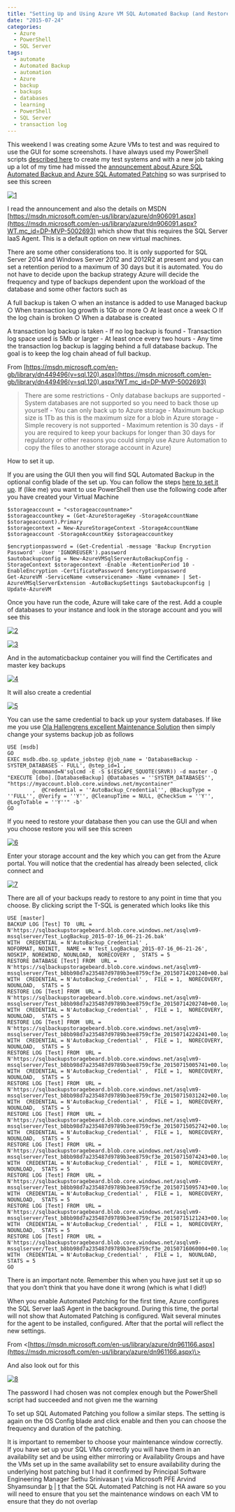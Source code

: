 ```yaml
---
title: "Setting Up and Using Azure VM SQL Automated Backup (and Restore)"
date: "2015-07-24"
categories: 
  - Azure
  - PowerShell
  - SQL Server
tags: 
  - automate
  - Automated Backup
  - automation
  - Azure
  - backup
  - backups
  - databases
  - learning
  - PowerShell
  - SQL Server
  - transaction log
---
```


This weekend I was creating some Azure VMs to test and was required to use the GUI for some screenshots. I have always used my PowerShell scripts [described here](http://sqldbawithabeard.com/2013/05/14/spinning-up-and-shutting-down-windows-azure-lab-with-PowerShell/) to create my test systems and with a new job taking up a lot of my time had missed the [announcement about Azure SQL Automated Backup and Azure SQL Automated Patching](http://blogs.technet.com/b/dataplatforminsider/archive/2015/01/29/automated-backup-and-automated-patching-for-sql-server-in-azure-portal-and-PowerShell.aspx?WT.mc_id=DP-MVP-5002693) so was surprised to see this screen

[![1](https://sqldbawithabeard.com/wp-content/uploads/2015/07/1.png?w=300)](https://sqldbawithabeard.com/wp-content/uploads/2015/07/1.png)

I read the announcement and also the details on MSDN [https://msdn.microsoft.com/en-us/library/azure/dn906091.aspx](https://msdn.microsoft.com/en-us/library/azure/dn906091.aspx?WT.mc_id=DP-MVP-5002693) which show that this requires the SQL Server IaaS Agent. This is a default option on new virtual machines.

There are some other considerations too. It is only supported for SQL Server 2014 and Windows Server 2012 and 2012R2 at present and you can set a retention period to a maximum of 30 days but it is automated. You do not have to decide upon the backup strategy Azure will decide the frequency and type of backups dependent upon the workload of the database and some other factors such as

A full backup is taken ○ when an instance is added to use Managed backup ○ When transaction log growth is 1Gb or more ○ At least once a week ○ If the log chain is broken ○ When a database is created

A transaction log backup is taken - If no log backup is found - Transaction log space used is 5Mb or larger - At least once every two hours - Any time the transaction log backup is lagging behind a full database backup. The goal is to keep the log chain ahead of full backup.

From [https://msdn.microsoft.com/en-gb/library/dn449496(v=sql.120).aspx](https://msdn.microsoft.com/en-gb/library/dn449496(v=sql.120).aspx?WT.mc_id=DP-MVP-5002693)

>There are some restrictions - Only database backups are supported - System databases are not supported so you need to back those up yourself - You can only back up to Azure storage - Maximum backup size is 1Tb as this is the maximum size for a blob in Azure storage - Simple recovery is not supported - Maximum retention is 30 days - if you are required to keep your backups for longer than 30 days for regulatory or other reasons you could simply use Azure Automation to copy the files to another storage account in Azure)

How to set it up.

If you are using the GUI then you will find SQL Automated Backup in the optional config blade of the set up. You can follow the steps [here to set it up](http://blogs.technet.com/b/dataplatforminsider/archive/2015/01/29/automated-backup-and-automated-patching-for-sql-server-in-azure-portal-and-PowerShell.aspx?WT.mc_id=DP-MVP-5002693). If (like me) you want to use PowerShell then use the following code after you have created your Virtual Machine
```
$storageaccount = "<storageaccountname>"
$storageaccountkey = (Get-AzureStorageKey -StorageAccountName $storageaccount).Primary
$storagecontext = New-AzureStorageContext -StorageAccountName $storageaccount -StorageAccountKey $storageaccountkey

$encryptionpassword = (Get-Credential -message 'Backup Encryption Password' -User 'IGNOREUSER').password
$autobackupconfig = New-AzureVMSqlServerAutoBackupConfig -StorageContext $storagecontext -Enable -RetentionPeriod 10 -EnableEncryption -CertificatePassword $encryptionpassword
Get-AzureVM -ServiceName <vmservicename> -Name <vmname> | Set-AzureVMSqlServerExtension -AutoBackupSettings $autobackupconfig | Update-AzureVM
```
Once you have run the code, Azure will take care of the rest. Add a couple of databases to your instance and look in the storage account and you will see this

[![2](https://sqldbawithabeard.com/wp-content/uploads/2015/07/2.png?w=300)](https://sqldbawithabeard.com/wp-content/uploads/2015/07/2.png)

[![3](https://sqldbawithabeard.com/wp-content/uploads/2015/07/3.png?w=300)](https://sqldbawithabeard.com/wp-content/uploads/2015/07/3.png)

And in the automaticbackup container you will find the Certificates and master key backups

[![4](https://sqldbawithabeard.com/wp-content/uploads/2015/07/4.png?w=300)](https://sqldbawithabeard.com/wp-content/uploads/2015/07/4.png)

It will also create a credential

[![5](images/5.png)](https://sqldbawithabeard.com/wp-content/uploads/2015/07/5.png)

You can use the same credential to back up your system databases. If like me you use [Ola Hallengrens excellent Maintenance Solution](https://ola.hallengren.com/) then simply change your systems backup job as follows
```
USE [msdb]
GO
EXEC msdb.dbo.sp_update_jobstep @job_name = 'DatabaseBackup - SYSTEM_DATABASES - FULL', @step_id=1 ,
		@command=N'sqlcmd -E -S $(ESCAPE_SQUOTE(SRVR)) -d master -Q "EXECUTE [dbo].[DatabaseBackup] @Databases = ''SYSTEM_DATABASES'', "https://myaccount.blob.core.windows.net/mycontainer"
		,  @Credential = ''AutoBackup_Credential'', @BackupType = ''FULL'', @Verify = ''Y'', @CleanupTime = NULL, @CheckSum = ''Y'', @LogToTable = ''Y''" -b'
GO
```
If you need to restore your database then you can use the GUI and when you choose restore you will see this screen

[![6](https://sqldbawithabeard.com/wp-content/uploads/2015/07/6.png?w=300)](https://sqldbawithabeard.com/wp-content/uploads/2015/07/6.png)

Enter your storage account and the key which you can get from the Azure portal. You will notice that the credential has already been selected, click connect and

[![7](https://sqldbawithabeard.com/wp-content/uploads/2015/07/7.png?w=300)](https://sqldbawithabeard.com/wp-content/uploads/2015/07/7.png)

There are all of your backups ready to restore to any point in time that you choose. By clicking script the T-SQL is generated which looks like this
```
USE [master]
BACKUP LOG [Test] TO  URL = N'https://sqlbackupstoragebeard.blob.core.windows.net/asqlvm9-mssqlserver/Test_LogBackup_2015-07-16_06-21-26.bak'
WITH  CREDENTIAL = N'AutoBackup_Credential' ,
NOFORMAT, NOINIT,  NAME = N'Test_LogBackup_2015-07-16_06-21-26',
NOSKIP, NOREWIND, NOUNLOAD,  NORECOVERY ,  STATS = 5
RESTORE DATABASE [Test] FROM  URL = N'https://sqlbackupstoragebeard.blob.core.windows.net/asqlvm9-mssqlserver/Test_b8bb98d7a235487d9789b3ee8759cf3e_20150714201240+00.bak'
WITH  CREDENTIAL = N'AutoBackup_Credential' ,  FILE = 1,  NORECOVERY,  NOUNLOAD,  STATS = 5
RESTORE LOG [Test] FROM  URL = N'https://sqlbackupstoragebeard.blob.core.windows.net/asqlvm9-mssqlserver/Test_b8bb98d7a235487d9789b3ee8759cf3e_20150714202740+00.log'
WITH  CREDENTIAL = N'AutoBackup_Credential' ,  FILE = 1,  NORECOVERY,  NOUNLOAD,  STATS = 5
RESTORE LOG [Test] FROM  URL = N'https://sqlbackupstoragebeard.blob.core.windows.net/asqlvm9-mssqlserver/Test_b8bb98d7a235487d9789b3ee8759cf3e_20150714224241+00.log'
WITH  CREDENTIAL = N'AutoBackup_Credential' ,  FILE = 1,  NORECOVERY,  NOUNLOAD,  STATS = 5
RESTORE LOG [Test] FROM  URL = N'https://sqlbackupstoragebeard.blob.core.windows.net/asqlvm9-mssqlserver/Test_b8bb98d7a235487d9789b3ee8759cf3e_20150715005741+00.log'
WITH  CREDENTIAL = N'AutoBackup_Credential' ,  FILE = 1,  NORECOVERY,  NOUNLOAD,  STATS = 5
RESTORE LOG [Test] FROM  URL = N'https://sqlbackupstoragebeard.blob.core.windows.net/asqlvm9-mssqlserver/Test_b8bb98d7a235487d9789b3ee8759cf3e_20150715031242+00.log'
WITH  CREDENTIAL = N'AutoBackup_Credential' ,  FILE = 1,  NORECOVERY,  NOUNLOAD,  STATS = 5
RESTORE LOG [Test] FROM  URL = N'https://sqlbackupstoragebeard.blob.core.windows.net/asqlvm9-mssqlserver/Test_b8bb98d7a235487d9789b3ee8759cf3e_20150715052742+00.log'
WITH  CREDENTIAL = N'AutoBackup_Credential' ,  FILE = 1,  NORECOVERY,  NOUNLOAD,  STATS = 5
RESTORE LOG [Test] FROM  URL = N'https://sqlbackupstoragebeard.blob.core.windows.net/asqlvm9-mssqlserver/Test_b8bb98d7a235487d9789b3ee8759cf3e_20150715074243+00.log'
WITH  CREDENTIAL = N'AutoBackup_Credential' ,  FILE = 1,  NORECOVERY,  NOUNLOAD,  STATS = 5
RESTORE LOG [Test] FROM  URL = N'https://sqlbackupstoragebeard.blob.core.windows.net/asqlvm9-mssqlserver/Test_b8bb98d7a235487d9789b3ee8759cf3e_20150715095743+00.log'
WITH  CREDENTIAL = N'AutoBackup_Credential' ,  FILE = 1,  NORECOVERY,  NOUNLOAD,  STATS = 5
RESTORE LOG [Test] FROM  URL = N'https://sqlbackupstoragebeard.blob.core.windows.net/asqlvm9-mssqlserver/Test_b8bb98d7a235487d9789b3ee8759cf3e_20150715121243+00.log'
WITH  CREDENTIAL = N'AutoBackup_Credential' ,  FILE = 1,  NORECOVERY,  NOUNLOAD,  STATS = 5
RESTORE LOG [Test] FROM  URL = N'https://sqlbackupstoragebeard.blob.core.windows.net/asqlvm9-mssqlserver/Test_b8bb98d7a235487d9789b3ee8759cf3e_20150716060004+00.log'
WITH  CREDENTIAL = N'AutoBackup_Credential' ,  FILE = 1,  NOUNLOAD,  STATS = 5
GO
```
There is an important note. Remember this when you have just set it up so that you don’t think that you have done it wrong (which is what I did!)

When you enable Automated Patching for the first time, Azure configures the SQL Server IaaS Agent in the background. During this time, the portal will not show that Automated Patching is configured. Wait several minutes for the agent to be installed, configured. After that the portal will reflect the new settings.

From <[https://msdn.microsoft.com/en-us/library/azure/dn961166.aspx](https://msdn.microsoft.com/en-us/library/azure/dn961166.aspx)\>

And also look out for this

[![8](https://sqldbawithabeard.com/wp-content/uploads/2015/07/8.png?w=300)](https://sqldbawithabeard.com/wp-content/uploads/2015/07/8.png)

The password I had chosen was not complex enough but the PowerShell script had succeeded and not given me the warning

To set up SQL Automated Patching you follow a similar steps. The setting is again on the OS Config blade and click enable and then you can choose the frequency and duration of the patching.

It is important to remember to choose your maintenance window correctly. If you have set up your SQL VMs correctly you will have them in an availability set and be using either mirroring or Availability Groups and have the VMs set up in the same availability set to ensure availability during the underlying host patching but I had it confirmed by Principal Software Engineering Manager Sethu Srinivasan [t](http://twitter.com/sethusrinivasan) via Microsoft PFE Arvind Shyamsundar [b](http://blogs.msdn.com/b/arvindsh/?WT.mc_id=DP-MVP-5002693) | [t](https://twitter.com/arvisam) that the SQL Automated Patching is not HA aware so you will need to ensure that you set the maintenance windows on each VM to ensure that they do not overlap

